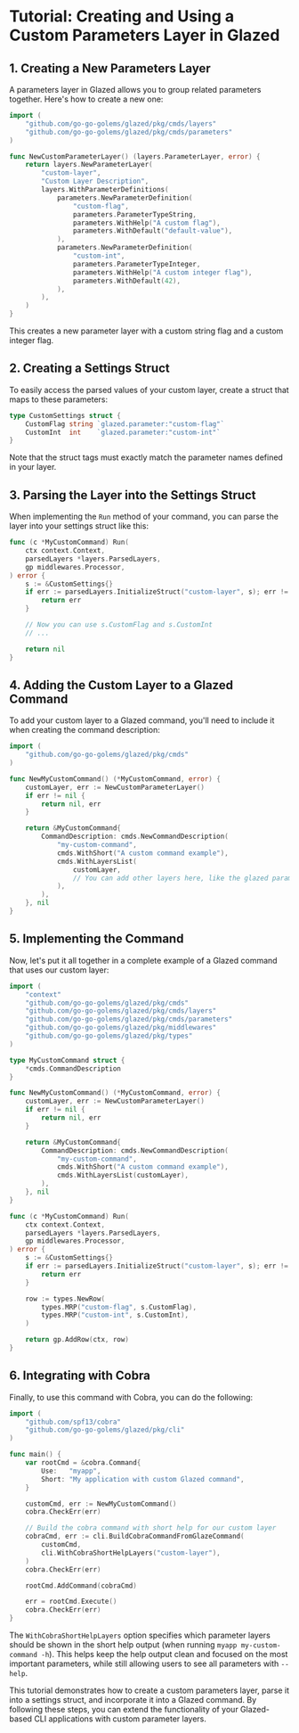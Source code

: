 # Tutorial: Creating and Using a Custom Parameters Layer in Glazed

## 1. Creating a New Parameters Layer

A parameters layer in Glazed allows you to group related parameters together. Here's how to create a new one:

```go
import (
    "github.com/go-go-golems/glazed/pkg/cmds/layers"
    "github.com/go-go-golems/glazed/pkg/cmds/parameters"
)

func NewCustomParameterLayer() (layers.ParameterLayer, error) {
    return layers.NewParameterLayer(
        "custom-layer",
        "Custom Layer Description",
        layers.WithParameterDefinitions(
            parameters.NewParameterDefinition(
                "custom-flag",
                parameters.ParameterTypeString,
                parameters.WithHelp("A custom flag"),
                parameters.WithDefault("default-value"),
            ),
            parameters.NewParameterDefinition(
                "custom-int",
                parameters.ParameterTypeInteger,
                parameters.WithHelp("A custom integer flag"),
                parameters.WithDefault(42),
            ),
        ),
    )
}
```

This creates a new parameter layer with a custom string flag and a custom integer flag.

## 2. Creating a Settings Struct

To easily access the parsed values of your custom layer, create a struct that maps to these parameters:

```go
type CustomSettings struct {
    CustomFlag string `glazed.parameter:"custom-flag"`
    CustomInt  int    `glazed.parameter:"custom-int"`
}
```

Note that the struct tags must exactly match the parameter names defined in your layer.

## 3. Parsing the Layer into the Settings Struct

When implementing the `Run` method of your command, you can parse the layer into your settings struct like this:

```go
func (c *MyCustomCommand) Run(
    ctx context.Context,
    parsedLayers *layers.ParsedLayers,
    gp middlewares.Processor,
) error {
    s := &CustomSettings{}
    if err := parsedLayers.InitializeStruct("custom-layer", s); err != nil {
        return err
    }

    // Now you can use s.CustomFlag and s.CustomInt
    // ...

    return nil
}
```

## 4. Adding the Custom Layer to a Glazed Command

To add your custom layer to a Glazed command, you'll need to include it when creating the command description:

```go
import (
    "github.com/go-go-golems/glazed/pkg/cmds"
)

func NewMyCustomCommand() (*MyCustomCommand, error) {
    customLayer, err := NewCustomParameterLayer()
    if err != nil {
        return nil, err
    }

    return &MyCustomCommand{
        CommandDescription: cmds.NewCommandDescription(
            "my-custom-command",
            cmds.WithShort("A custom command example"),
            cmds.WithLayersList(
                customLayer,
                // You can add other layers here, like the glazed parameter layer
            ),
        ),
    }, nil
}
```

## 5. Implementing the Command

Now, let's put it all together in a complete example of a Glazed command that uses our custom layer:

```go
import (
    "context"
    "github.com/go-go-golems/glazed/pkg/cmds"
    "github.com/go-go-golems/glazed/pkg/cmds/layers"
    "github.com/go-go-golems/glazed/pkg/cmds/parameters"
    "github.com/go-go-golems/glazed/pkg/middlewares"
    "github.com/go-go-golems/glazed/pkg/types"
)

type MyCustomCommand struct {
    *cmds.CommandDescription
}

func NewMyCustomCommand() (*MyCustomCommand, error) {
    customLayer, err := NewCustomParameterLayer()
    if err != nil {
        return nil, err
    }

    return &MyCustomCommand{
        CommandDescription: cmds.NewCommandDescription(
            "my-custom-command",
            cmds.WithShort("A custom command example"),
            cmds.WithLayersList(customLayer),
        ),
    }, nil
}

func (c *MyCustomCommand) Run(
    ctx context.Context,
    parsedLayers *layers.ParsedLayers,
    gp middlewares.Processor,
) error {
    s := &CustomSettings{}
    if err := parsedLayers.InitializeStruct("custom-layer", s); err != nil {
        return err
    }

    row := types.NewRow(
        types.MRP("custom-flag", s.CustomFlag),
        types.MRP("custom-int", s.CustomInt),
    )

    return gp.AddRow(ctx, row)
}
```

## 6. Integrating with Cobra

Finally, to use this command with Cobra, you can do the following:

```go
import (
    "github.com/spf13/cobra"
    "github.com/go-go-golems/glazed/pkg/cli"
)

func main() {
    var rootCmd = &cobra.Command{
        Use:   "myapp",
        Short: "My application with custom Glazed command",
    }

    customCmd, err := NewMyCustomCommand()
    cobra.CheckErr(err)

    // Build the cobra command with short help for our custom layer
    cobraCmd, err := cli.BuildCobraCommandFromGlazeCommand(
        customCmd,
        cli.WithCobraShortHelpLayers("custom-layer"),
    )
    cobra.CheckErr(err)

    rootCmd.AddCommand(cobraCmd)

    err = rootCmd.Execute()
    cobra.CheckErr(err)
}
```

The `WithCobraShortHelpLayers` option specifies which parameter layers should be shown in the short help output (when running `myapp my-custom-command -h`). This helps keep the help output clean and focused on the most important parameters, while still allowing users to see all parameters with `--help`.

This tutorial demonstrates how to create a custom parameters layer, parse it into a settings struct, and incorporate it into a Glazed command. By following these steps, you can extend the functionality of your Glazed-based CLI applications with custom parameter layers.
